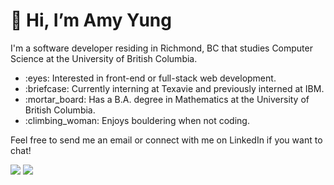 <h1>👋 Hi, I’m Amy Yung</h1>
<p>I'm a software developer residing in Richmond, BC that studies Computer Science at the University of British Columbia.</p>
<ul>
<li>:eyes: Interested in front-end or full-stack web development.</li>
<li>:briefcase: Currently interning at Texavie and previously interned at IBM.</li>
<li>:mortar_board: Has a B.A. degree in Mathematics at the University of British Columbia.</li>
<li>:climbing_woman: Enjoys bouldering when not coding.</li>
</ul>
<p>Feel free to send me an email or connect with me on LinkedIn if you want to chat!<p>
<a href="mailto:ayung.024@gmail.com"><img src="https://img.shields.io/badge/Gmail-D14836?style=for-the-badge&logo=gmail&logoColor=white"></a>
<a href="https://www.linkedin.com/in/amyyung24/"><img src="https://img.shields.io/badge/LinkedIn-0077B5?style=for-the-badge&logo=linkedin&logoColor=white"></a>

<!---
ayung24/ayung24 is a ✨ special ✨ repository because its `README.md` (this file) appears on your GitHub profile.
You can click the Preview link to take a look at your changes.
--->
